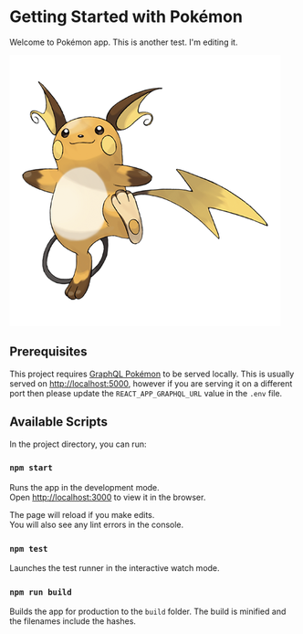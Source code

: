 # Getting Started with Pokémon

Welcome to Pokémon app. This is another test. I'm editing it.

![](./src/Images/026.png)

## Prerequisites

This project requires [GraphQL Pokémon](https://github.com/lucasbento/graphql-pokemon) to be served locally. This is usually served on [http://localhost:5000](http://localhost:5000), however if you are serving it on a different port then please update the `REACT_APP_GRAPHQL_URL` value in the `.env` file.

## Available Scripts

In the project directory, you can run:

### `npm start`

Runs the app in the development mode.\
Open [http://localhost:3000](http://localhost:3000) to view it in the browser.

The page will reload if you make edits.\
You will also see any lint errors in the console.

### `npm test`

Launches the test runner in the interactive watch mode.

### `npm run build`

Builds the app for production to the `build` folder.
The build is minified and the filenames include the hashes.
